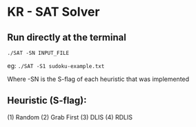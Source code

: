 # KR - SAT Solver

## Run directly at the terminal
`./SAT -SN INPUT_FILE`

eg: `./SAT -S1 sudoku-example.txt`

Where -SN is the S-flag of each heuristic that was implemented

## Heuristic (S-flag):
(1) Random
(2) Grab First
(3) DLIS
(4) RDLIS


